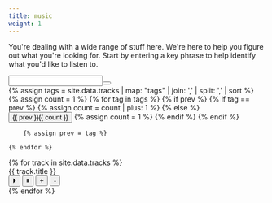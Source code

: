 ```yaml
---
title: music
weight: 1
---
```

<div class="copy-area">
	<p>
		You're dealing with a wide range of stuff here. We're here to help you figure out what you're looking for. Start by entering a key phrase to help identify what you'd like to listen to.
	</p> 
	<input class="input" type="text" id="search"><button id="search-by-tag" class="btn" type="submit"></button>
</div>
<div id="tags">
	{% assign tags  = site.data.tracks | map: "tags" | join: ',' | split: ',' | sort %}
	{% assign count = 1 %}
	{% for tag in tags %}
		{% if prev %}
			{% if tag == prev %}
				{% assign count = count | plus: 1 %}
			{% else %}
				<button class="tag" id="{{ prev }}">{{ prev }}<span class="num">{{ count }}</span></button>
				{% assign count = 1 %}
			{% endif %}
		{% endif %}

		{% assign prev = tag %}

	{% endfor %}
</div>

<div class="music-container">
	{% for track in site.data.tracks %}
		<div class="music" data-value="{{ track.tags | join: ' ' }}" data-aos="zoom-out" data-aos-anchor="tags" data-aos-delay="{{ forloop.index0 | times: 100 }}">
			<label>{{ track.title }}</label>
			<div class="close"></div>
			<div class="player">
				<audio id="player-{{ forloop.index0 }}" src="{{ track.mp3 }}"></audio>
				<div> 
				  <button onclick="document.getElementById('player-{{ loop.index0 }}').play()">&#x23f5;</button> 
				  <button onclick="document.getElementById('player-{{ loop.index0 }}').pause()">&#x23f8;</button> 
				  <button onclick="document.getElementById('player-{{ loop.index0 }}').volume += 0.1">+</button> 
				  <button onclick="document.getElementById('player-{{ loop.index0 }}').volume -= 0.1">-</button> 
				</div>
			</div>
		</div>
	{% endfor %}
</div>
